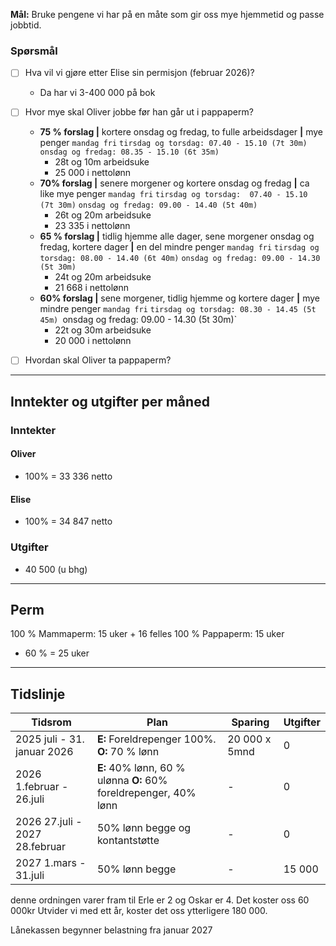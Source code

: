**Mål:** Bruke pengene vi har på en måte som gir oss mye hjemmetid og passe jobbtid. 
### Spørsmål
- [ ] Hva vil vi gjøre etter Elise sin permisjon (februar 2026)?
	- Da har vi 3-400 000 på bok

- [ ] Hvor mye skal Oliver jobbe før han går ut i pappaperm?
	- **75 % forslag |** kortere onsdag og fredag, to fulle arbeidsdager **|** mye penger
		`mandag fri`
		`tirsdag og torsdag: 07.40 - 15.10 (7t 30m)`
		`onsdag og fredag: 08.35 - 15.10 (6t 35m)`
		- 28t og 10m arbeidsuke
		- 25 000 i nettolønn
	- **70% forslag |** senere morgener og kortere onsdag og fredag **|** ca like mye penger
		`mandag fri`
		`tirsdag og torsdag:  07.40 - 15.10 (7t 30m)`
		`onsdag og fredag: 09.00 - 14.40 (5t 40m)` 
		- 26t og 20m arbeidsuke
		- 23 335 i nettolønn
	- **65 % forslag |**  tidlig hjemme alle dager, sene morgener onsdag og fredag, kortere dager  **|** en del mindre penger
		`mandag fri`
		`tirsdag og torsdag: 08.00 - 14.40 (6t 40m)`
		`onsdag og fredag: 09.00 - 14.30 (5t 30m)` 
		- 24t og 20m arbeidsuke
		- 21 668 i nettolønn
	- **60% forslag |** sene morgener, tidlig hjemme og kortere dager **|** mye mindre penger
		`mandag fri`
		`tirsdag og torsdag: 08.30 - 14.45 (5t 45m)
		`onsdag og fredag:  09.00 - 14.30 (5t 30m)` 
		- 22t og 30m arbeidsuke
		- 20 000 i nettolønn

- [ ] Hvordan skal Oliver ta pappaperm?

---
## Inntekter og utgifter per måned

### Inntekter
#### Oliver
- 100% = 33 336 netto
#### Elise
- 100% = 34 847 netto


### Utgifter
- 40 500 (u bhg)

---
## Perm
100 % Mammaperm: 15 uker + 16 felles
100 % Pappaperm: 15 uker
- 60 % = 25 uker

---
## Tidslinje

| Tidsrom                        | Plan                                                               | Sparing       | Utgifter |
| ------------------------------ | ------------------------------------------------------------------ | ------------- | -------- |
| 2025 juli - 31. januar 2026    | **E:** Foreldrepenger 100%.             **O:** 70 % lønn           | 20 000 x 5mnd | 0        |
| 2026 1.februar - 26.juli       | **E:** 40% lønn, 60 % ulønna   **O:** 60% foreldrepenger, 40% lønn | -             | 0        |
| 2026 27.juli - 2027 28.februar | 50% lønn begge og kontantstøtte                                    | -             | 0        |
| 2027 1.mars - 31.juli          | 50% lønn begge                                                     | -             | 15 000   |
denne ordningen varer fram til Erle er 2 og Oskar er 4. Det koster oss 60 000kr
Utvider vi med ett år, koster det oss ytterligere 180 000. 

Lånekassen begynner belastning fra januar 2027